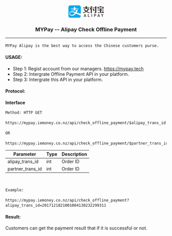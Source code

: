 <p align="center"><img src="alipay.png">
<h3 align="center">MYPay -- Alipay Check Offline Payment</h3><hr>
</p>

``
MYPay Alipay is the best way to access the Chinese customers purse. 
``

#### USAGE:

* Step 1: Regist account from our managers. <a href="https://mypay.tech">https://mypay.tech</a>
* Step 2: Intergrate Offline Payment API in your platform.
* Step 3: Intergrate this API in your platform.

#### Protocol:

**Interface**

```
Method: HTTP GET

https://mypay.iemoney.co.nz/api/check_offline_payment/$alipay_trans_id

OR

https://mypay.iemoney.co.nz/api/check_offline_payment/$partner_trans_id
```

|Parameter	|Type 	|Description|
|-----------|-------|-----------|
|alipay_trans_id     |int |Order ID|
|partner_trans_id    |int |Order ID|

<br/>


```
Example:

https://mypay.iemoney.co.nz/api/check_offline_payment?alipay_trans_id=2017121821001004130232299311

```

#### Result:

Customers can get the payment result that if it is successful or not.


